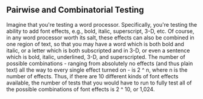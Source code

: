 ## Pairwise and Combinatorial Testing

Imagine that you're testing a word processor.  Specifically, you're testing the ability to add font effects, e.g., bold, italic, superscript, 3-D, etc.  Of course, in any word processor worth its salt, these effects can also be combined in one region of text, so that you may have a word which is both bold and italic, or a letter which is both subscripted and in 3-D, or even a sentence which is bold, italic, underlined, 3-D, and superscripted.  The number of possible combinations - ranging from absolutely no effects (and thus plain text) all the way to every single effect turned on - is 2 ^ n, where n is the number of effects.  Thus, if there are 10 different kinds of font effects available, the number of tests that you would have to run to fully test all of the possible combinations of font effects is 2 ^ 10, or 1,024.  